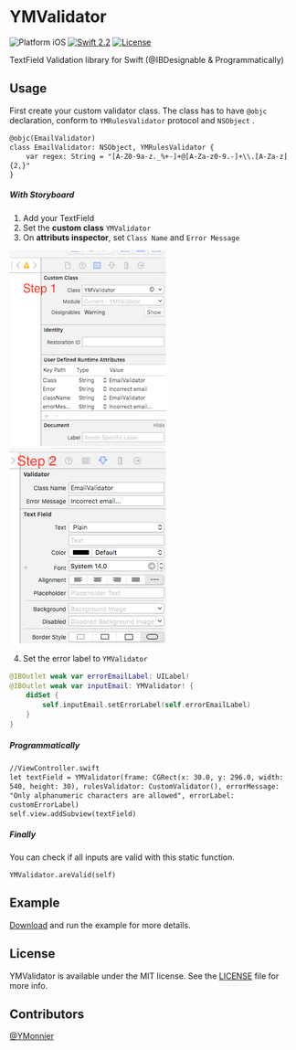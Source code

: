 # YMValidator

![Platform iOS](https://img.shields.io/badge/platform-iOS-blue.svg)
[![Swift 2.2](https://img.shields.io/badge/Swift-2.2-orange.svg?style=flat)](https://developer.apple.com/swift/)
[![License](https://img.shields.io/cocoapods/l/Ouroboros.svg?style=flat)](https://github.com/YMonnier/YMValidator/blob/master/LICENSE)

TextField Validation library for Swift (@IBDesignable & Programmatically)

Usage
-----

First create your custom validator class.
The class has to have `@objc` declaration, conform to `YMRulesValidator` protocol and `NSObject` .
```
@objc(EmailValidator)
class EmailValidator: NSObject, YMRulesValidator {
    var regex: String = "[A-Z0-9a-z._%+-]+@[A-Za-z0-9.-]+\\.[A-Za-z]{2,}"
}
```


##### With Storyboard

1. Add your TextField
2. Set the **custom class** `YMValidator`
3. On **attributs inspector**, set `Class Name` and `Error Message`

![CustomClass](https://raw.githubusercontent.com/YMonnier/YMValidator/master/Resources/CustomClass.png)
![Inspector](https://raw.githubusercontent.com/YMonnier/YMValidator/master/Resources/Inspector.png)

4. Set the error label to `YMValidator`
``` Swift
@IBOutlet weak var errorEmailLabel: UILabel!
@IBOutlet weak var inputEmail: YMValidator! {
    didSet {
        self.inputEmail.setErrorLabel(self.errorEmailLabel)
    }
}
```

##### Programmatically

```
//ViewController.swift
let textField = YMValidator(frame: CGRect(x: 30.0, y: 296.0, width: 540, height: 30), rulesValidator: CustomValidator(), errorMessage: "Only alphanumeric characters are allowed", errorLabel: customErrorLabel)
self.view.addSubview(textField)
```

##### Finally
You can check if all inputs are valid with this static function.

```
YMValidator.areValid(self)
```

Example
-------

[Download]() and run the example for more details.

License
-------
YMValidator is available under the MIT license. See the [LICENSE](https://github.com/YMonnier/ProBill/blob/master/LICENSE) file for more info.

Contributors
------------
[@YMonnier](https://github.com/YMonnier)
